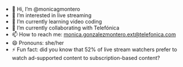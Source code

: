 - 👋 Hi, I’m @monicagmontero
- 👀 I’m interested in live streaming
- 🌱 I’m currently learning video coding
- 💞️ I’m currently collaborating with Telefónica
- 📫 How to reach me: monica.gonzalezmontero.ext@telefonica.com
- 😄 Pronouns: she/her
- ⚡ Fun fact: did you know that 52% of live stream watchers prefer to watch ad-supported content to subscription-based content?

<!---
monicagmontero/monicagmontero is a ✨ special ✨ repository because its `README.md` (this file) appears on your GitHub profile.
You can click the Preview link to take a look at your changes.
--->
